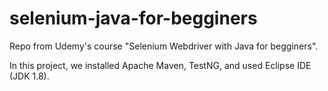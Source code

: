 # selenium-java-for-begginers
Repo from Udemy's course "Selenium Webdriver with Java for begginers".

In this project, we installed Apache Maven, TestNG, and used Eclipse IDE (JDK 1.8).
